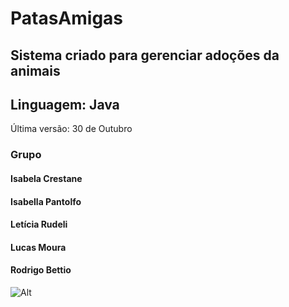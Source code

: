 # PatasAmigas

## Sistema criado para gerenciar adoções da animais
## Linguagem: Java
Última versão: 30 de Outubro

### Grupo
#### Isabela Crestane
#### Isabella Pantolfo
#### Letícia Rudeli
#### Lucas Moura
#### Rodrigo Bettio

![Alt](https://repobeats.axiom.co/api/embed/77249047e4e8a5bceb3790a169e7f85755adc969.svg "Repobeats analytics image")
